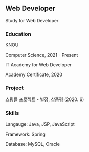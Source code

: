 ## Web Developer
Study for Web Developer

### Education

KNOU

Computer Science, 2021 - Present

IT Academy for Web Developer

Academy Certificate, 2020


### Project
쇼핑몰 프로젝트 - 별점, 상품평 (2020. 6)

### Skills
Langauge: Java, JSP, JavaScript

Framework: Spring

Database: MySQL, Oracle

